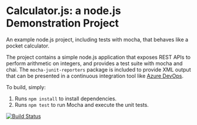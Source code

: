 Calculator.js: a node.js Demonstration Project
==============================================
An example node.js project, including tests with mocha, that behaves like
a pocket calculator.

The project contains a simple node.js application that exposes REST APIs
to perform arithmetic on integers, and provides a test suite with mocha
and chai.  The `mocha-junit-reporters` package is included to provide XML
output that can be presented in a continuous integration tool like
[Azure DevOps](https://azure.com/devops).

To build, simply:

1. Runs `npm install` to install dependencies.
2. Runs `npm test` to run Mocha and execute the unit tests.

[![Build Status](https://dev.azure.com/marvinsystex/Integrating%20External%20Source%20Control%20with%20Azure%20Pipelines/_apis/build/status/marvinsystex.calculator?branchName=master)](https://dev.azure.com/marvinsystex/Integrating%20External%20Source%20Control%20with%20Azure%20Pipelines/_build/latest?definitionId=3&branchName=master)
